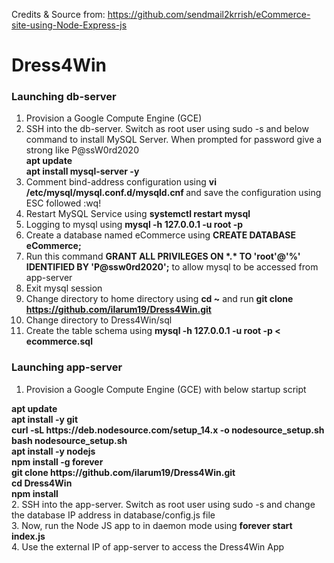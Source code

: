 Credits & Source from: https://github.com/sendmail2krrish/eCommerce-site-using-Node-Express-js

# Dress4Win

### Launching db-server
1. Provision a Google Compute Engine (GCE) <br/>
2. SSH into the db-server. Switch as root user using sudo -s and below command to install MySQL Server. When prompted for password give a strong like P@ssW0rd2020 <br/>
<b>apt update</b> <br/>
<b>apt install mysql-server -y</b> <br/>
3. Comment bind-address configuration using <b> vi /etc/mysql/mysql.conf.d/mysqld.cnf </b> and save the configuration using ESC followed :wq! <br/>
4. Restart MySQL Service using <b>systemctl restart mysql</b> <br/>
5. Logging to mysql using <b>mysql -h 127.0.0.1 -u root -p</b>  <br/>
6. Create a database named eCommerce using <b>CREATE DATABASE eCommerce; </b> <br/>
7. Run this command <b> GRANT ALL PRIVILEGES ON \*.\* TO 'root'@'%' IDENTIFIED BY 'P@ssw0rd2020';</b> to allow mysql to be accessed from app-server <br/>
7. Exit mysql session <br/>
8. Change directory to home directory using <b>cd ~</b> and run <b> git clone https://github.com/ilarum19/Dress4Win.git </b>  <br/>
9. Change directory to Dress4Win/sql <br/>
10. Create the table schema using <b> mysql -h 127.0.0.1 -u root -p < ecommerce.sql </b> <br/>
 
### Launching app-server
1. Provision a Google Compute Engine (GCE) with below startup script <br/>
<b>
apt update <br/>
apt install -y git <br/>
curl -sL https://deb.nodesource.com/setup_14.x -o nodesource_setup.sh <br/>
bash nodesource_setup.sh <br/>
apt install -y nodejs <br/>
npm install -g forever <br/>
git clone https://github.com/ilarum19/Dress4Win.git <br/>
cd Dress4Win <br/>
npm install <br/>
</b>
2. SSH into the app-server. Switch as root user using sudo -s and change the database IP address in database/config.js file <br/>
3. Now, run the Node JS app to in daemon mode using <b>forever start index.js </b> <br/>
4. Use the external IP of app-server to access the Dress4Win App <br/>
